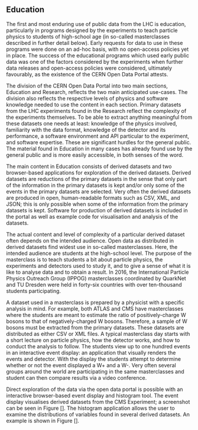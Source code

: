## Education

The first and most enduring use of public data from the LHC is education, particularly in programs designed by the experiments to teach particle physics to students of high-school age (in so-called masterclasses described in further detail below). Early requests for data to use in these programs were done on an ad-hoc basis, with no open-access policies yet in place. The success of the educational programs which used early public data was one of the factors considered by the experiments when further data releases and open-access policies were considered, ultimately favourably, as the existence of the CERN Open Data Portal attests.

The division of the CERN Open Data Portal into two main sections, Education and Research, reflects the two main anticipated use-cases. The division also reflects the respective levels of physics and software knowledge needed to use the content in each section. Primary datasets from the LHC experiments found in the Research reflect the complexity of the experiments themselves. To be able to extract anything meaningful from these datasets one needs at least: knowledge of the physics involved, familiarity with the data format, knowledge of the detector and its performance, a software environment and API particular to the experiment, and software expertise. These are significant hurdles for the general public. The material found in Education in many cases has already found use by the general public and is more easily accessible, in both senses of the word.

The main content in Education consists of derived datasets and two browser-based applications for exploration of the derived datasets.
Derived datasets are reductions of the primary datasets in the sense that only part of the information in the primary datasets is kept and/or only some of the events in the primary datasets are selected. Very often the derived datasets are produced in open, human-readable formats such as CSV, XML, and JSON; this is only possible when some of the information from the primary datasets is kept. Software for production of derived datasets is included in the portal as well as example code for visualisation and analysis of the datasets.

The actual content and level of complexity of a particular derived dataset often depends on the intended audience. Open data as distributed in derived datasets find widest use in so-called masterclasses. Here, the intended audience are students at the high-school level. The purpose of the masterclass is to teach students a bit about particle physics, the experiments and detectors used to study it, and to give a sense of what it is like to analyse data and to obtain a result. In 2016, the International Particle Physics Outreach Group (IPPOG) masterclasses  coordinated by QuarkNet and TU Dresden were held in forty-six countries with over ten-thousand students participating.

A dataset used in a masterclass is prepared by a physicist with a specific analysis in mind. For example, both ATLAS and CMS have masterclasses where the students are meant to estimate the ratio of positively-charge W bosons to that of negatively-charged W bosons. Therefore, a sample of W bosons must be extracted from the primary datasets. These datasets are distributed as either CSV or XML files. A typical masterclass day starts with a short lecture on particle physics, how the detector works, and how to conduct the analysis to follow. The students view up to one hundred events in an interactive event display: an application that visually renders the events and detector. With the display the students attempt to determine whether or not the event displayed a W+ and a W-. Very often several groups around the world are participating in the same masterclasses and student can then compare results via a video conference.

Direct exploration of the data via the open data portal is possible with an interactive browser-based event display and histogram tool. The event display visualises derived datasets from the CMS Experiment; a screenshot can be seen in Figure []. The histogram application allows the user to examine the distributions of variables found in several derived datasets. An example is shown in Figure [].

